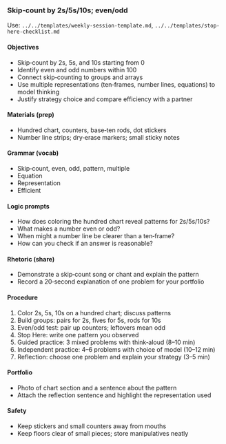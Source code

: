 ### Skip‑count by 2s/5s/10s; even/odd

Use: `../../templates/weekly-session-template.md`, `../../templates/stop-here-checklist.md`

#### Objectives
- Skip‑count by 2s, 5s, and 10s starting from 0
- Identify even and odd numbers within 100
- Connect skip‑counting to groups and arrays
- Use multiple representations (ten‑frames, number lines, equations) to model thinking
- Justify strategy choice and compare efficiency with a partner

#### Materials (prep)
- Hundred chart, counters, base‑ten rods, dot stickers
- Number line strips; dry‑erase markers; small sticky notes

#### Grammar (vocab)
- Skip‑count, even, odd, pattern, multiple
- Equation
- Representation
- Efficient

#### Logic prompts
- How does coloring the hundred chart reveal patterns for 2s/5s/10s?
- What makes a number even or odd?
- When might a number line be clearer than a ten‑frame?
- How can you check if an answer is reasonable?

#### Rhetoric (share)
- Demonstrate a skip‑count song or chant and explain the pattern
- Record a 20‑second explanation of one problem for your portfolio

#### Procedure
1) Color 2s, 5s, 10s on a hundred chart; discuss patterns
2) Build groups: pairs for 2s, fives for 5s, rods for 10s
3) Even/odd test: pair up counters; leftovers mean odd
4) Stop Here: write one pattern you observed
5) Guided practice: 3 mixed problems with think‑aloud (8–10 min)
6) Independent practice: 4–6 problems with choice of model (10–12 min)
7) Reflection: choose one problem and explain your strategy (3–5 min)

#### Portfolio
- Photo of chart section and a sentence about the pattern
- Attach the reflection sentence and highlight the representation used

#### Safety
- Keep stickers and small counters away from mouths
- Keep floors clear of small pieces; store manipulatives neatly

<!-- enriched: v1 -->
